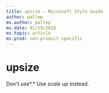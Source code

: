 ```yaml
---
title: upsize - Microsoft Style Guide
author: pallep
ms.author: pallep
ms.date: 01/19/2018
ms.topic: article
ms.prod: non-product-specific
---
```


# upsize

Don't use*.* Use *scale up* instead.
